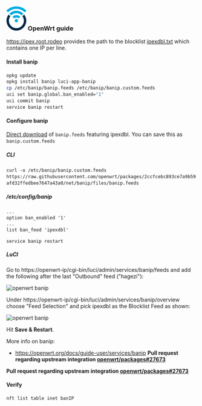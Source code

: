 ### ![openwrt logo](images/openwrt_logo.png) OpenWrt guide

https://ipex.root.rodeo provides the path to the blocklist [ipexdbl.txt](https://raw.githubusercontent.com/ZEROF/ipextractor/main/ipexdbl.txt) which contains one IP per line.

#### Install banip

```bash
opkg update
opkg install banip luci-app-banip
cp /etc/banip/banip.feeds /etc/banip/banip.custom.feeds
uci set banip.global.ban_enabled="1"
uci commit banip
service banip restart
```

#### Configure banip

[Direct download](https://raw.githubusercontent.com/openwrt/packages/2ccfcebc893ce7a9b59afd32ffedbee7647a43a0/net/banip/files/banip.feeds) of ``banip.feeds`` featuring ipexdbl. You can save this as ``banip.custom.feeds``

##### CLI

```curl -o /etc/banip/banip.custom.feeds https://raw.githubusercontent.com/openwrt/packages/2ccfcebc893ce7a9b59afd32ffedbee7647a43a0/net/banip/files/banip.feeds```

##### /etc/config/banip
```
...
option ban_enabled '1'
...
list ban_feed 'ipexdbl'
```

```
service banip restart
```

##### LuCI

Go to https://openwrt-ip/cgi-bin/luci/admin/services/banip/feeds and add the following after the last "Outbound" feed ("hagezi"):

![openwrt banip](images/openwrt_banip_1.png)


Under https://openwrt-ip/cgi-bin/luci/admin/services/banip/overview choose "Feed Selection" and pick ipexdbl as the Blocklist Feed as shown:

![openwrt banip](images/openwrt_banip_2.png)


Hit **Save & Restart**.

More info on banip:
* https://openwrt.org/docs/guide-user/services/banip
**Pull request regarding upstream integration [openwrt/packages#27673](https://github.com/openwrt/packages/pull/27673)**

**Pull request regarding upstream integration [openwrt/packages#27673](https://https://github.com/openwrt/packages/pull/27673)**

#### Verify

```
nft list table inet banIP
```